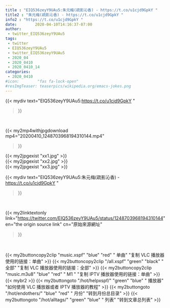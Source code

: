 ```yaml
---
title : "EIQ536zeyY9UAu5:朱元梅(疏影沁香) - https://t.co/u1cjd9GpkY "
title2 : "朱元梅(疏影沁香) - https://t.co/u1cjd9GpkY "
info2 : "https://t.co/u1cjd9GpkY "
date:        2020-04-10T14:16:37-07:00
author:
 - twitter_EIQ536zeyY9UAu5
tags:
 - twitter
 - EIQ536zeyY9UAu5
 - twitter_EIQ536zeyY9UAu5
 - 2020_04
 - 2020_0410
 - 2020_0410_14
categories:
 - 2020_0410
#icon:        "fas fa-lock-open"
#resImgTeaser: teaserpics/wikipedia.org/emacs-jokes.png
---
```


{{< mydiv text="EIQ536zeyY9UAu5:https://t.co/u1cjd9GpkY "
>}}
<br>


{{< my2mp4withjpgdownload mp4="20200410_1248703968194310144.mp4"
>}}

{{< my2jpgexist "xx1.jpg" >}}<br>
{{< my2jpgexist "xx2.jpg" >}}<br>
{{< my2jpgexist "xx3.jpg" >}}<br>



{{< mydiv text="EIQ536zeyY9UAu5:朱元梅(疏影沁香) - https://t.co/u1cjd9GpkY "
>}}
<br>

{{< my2linktextonly link="https://twitter.com/EIQ536zeyY9UAu5/status/1248703968194310144"
en="the origin source link" cn="原始來源網址"
>}}


<br>

{{< my2buttoncopy2clip "music.xspf"        "blue"   "red"    " 单曲"  "复制 VLC 播放器使用的链接：单曲" >}} {{< my2buttoncopy2clip "/all.xspf"         "green"  "black"  " 全部"  "复制 VLC 播放器使用的链接：全部" >}} {{< my2buttoncopy2clip "music.m3u8"        "blue"   "red"    " M1 "    "复制 IPTV 播放器使用的链接：单曲" >}} {{< mybr2 >}} {{< my2buttongoto      "/hot/helpxspf/"    "green"  "blue"   " 播放器" "如何使用 VLC 播放器或者 IPTV 播放器的教程" >}} {{< my2buttongoto      "/hot/endothers/"   "blue"   "red"    " 月份"   "转到月份总目录" >}} {{< my2buttongoto      "/hot/alltags/"     "green"  "blue"   " 列表"   "转到文章总列表" >}} 
